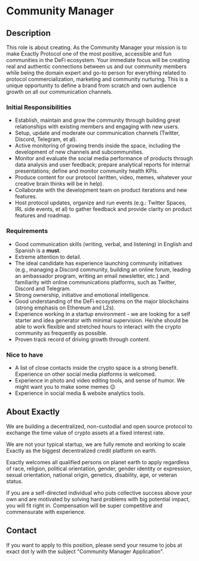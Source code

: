 # Community Manager

## Description

This role is about creating. As the Community Manager your mission is to make Exactly Protocol one of the most positive, accessible and fun communities in the DeFi ecosystem. Your immediate focus will be creating real and authentic connections between us and our community members while being the domain expert and go-to person for everything related to protocol commercialization, marketing and community nurturing. This is a unique opportunity to define a brand from scratch and own audience growth on all our communication channels.

### Initial Responsibilities

- Establish, maintain and grow the community through building great relationships with existing members and engaging with new users.
- Setup, update and moderate our communication channels (Twitter, Discord, Telegram, et al).
- Active monitoring of growing trends inside the space, including the development of new channels and subcommunities.
- Monitor and evaluate the social media performance of products through data analysis and user feedback; prepare analytical reports for internal presentations; define and monitor community health KPIs.
- Produce content for our protocol (written, video, memes, whatever your creative brain thinks will be in help).
- Collaborate with the development team on product iterations and new features.
- Host protocol updates, organize and run events (e.g.: Twitter Spaces, IRL side events, et al) to gather feedback and provide clarity on product features and roadmap.

### Requirements

- Good communication skills (writing, verbal, and listening) in English and Spanish is a **must**.
- Extreme attention to detail.
- The ideal candidate has experience launching community initiatives (e.g., managing a Discord community, building an online forum, leading an ambassador program, writing an email newsletter, etc.) and familiarity with online communications platforms, such as Twitter, Discord and Telegram.
- Strong ownership, initiative and emotional intelligence.
- Good understanding of the DeFi ecosystems on the major blockchains (strong emphasis on Ethereum and L2s).
- Experience working in a startup environment - we are looking for a self starter and idea generator with minimal supervision. He/she should be able to work flexible and stretched hours to interact with the crypto community as frequently as possible.
- Proven track record of driving growth through content.

### Nice to have

- A list of close contacts inside the crypto space is a strong benefit. Experience on other social media platforms is welcomed.
- Experience in photo and video editing tools, and sense of humor. We might want you to make some memes 😉
- Experience in social media & website analytics tools.

## About Exactly

We are building a decentralized, non-custodial and open source protocol to exchange the time value of crypto assets at a fixed interest rate.

We are not your typical startup, we are fully remote and working to scale Exactly as the biggest decentralized credit platform on earth.

Exactly welcomes all qualified persons on planet earth to apply regardless of race, religion, political orientation, gender, gender identity or expression, sexual orientation, national origin, genetics, disability, age, or veteran status.

If you are a self-directed individual who puts collective success above your own and are motivated by solving hard problems with big potential impact, you will fit right in. Compensation will be super competitive and commensurate with experience.

## Contact

If you want to apply to this position, please send your resume to jobs at exact dot ly with the subject "Community Manager Application".
